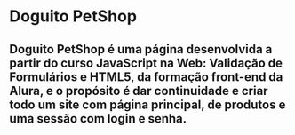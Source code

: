 # Doguito PetShop

## Doguito PetShop é uma página desenvolvida a partir do curso JavaScript na Web: Validação de Formulários e HTML5, da formação front-end da Alura, e o propósito é dar continuidade e criar todo um site com página principal, de produtos e uma sessão com login e senha.

